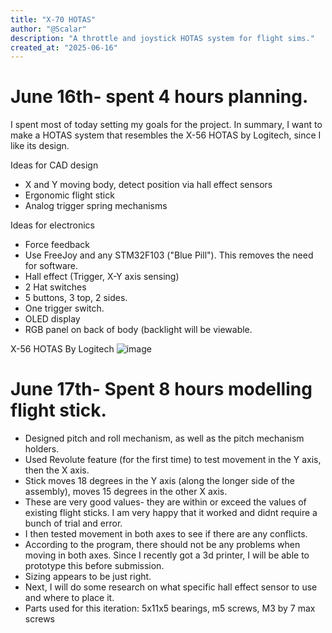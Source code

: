 ```yaml
---
title: "X-70 HOTAS"
author: "@Scalar"
description: "A throttle and joystick HOTAS system for flight sims."
created_at: "2025-06-16"
---
```


# June 16th- spent 4 hours planning. 
I spent most of today setting my goals for the project. In summary, I want to make a HOTAS system that resembles the X-56 HOTAS by Logitech, since I like its design. 

Ideas for CAD design
- X and Y moving body, detect position via hall effect sensors
- Ergonomic flight stick
- Analog trigger spring mechanisms

Ideas for electronics
- Force feedback
- Use FreeJoy and any STM32F103 ("Blue Pill"). This removes the need for software. 
- Hall effect (Trigger, X-Y axis sensing)
- 2 Hat switches
- 5 buttons, 3 top, 2 sides. 
- One trigger switch. 
- OLED display
- RGB panel on back of body (backlight will be viewable.

X-56 HOTAS By Logitech
![image](https://github.com/user-attachments/assets/8391991c-c408-4dea-9342-47d88dbdc711)

  
# June 17th- Spent 8 hours modelling flight stick.

- Designed pitch and roll mechanism, as well as the pitch mechanism holders. 
- Used Revolute feature (for the first time) to test movement in the Y axis, then the X axis. 
- Stick moves 18 degrees in the Y axis (along the longer side of the assembly), moves 15 degrees in the other X axis. 
- These are very good values- they are within or exceed the values of existing flight sticks. I am very happy that it worked and didnt require a bunch of trial and error. 
- I then tested movement in both axes to see if there are any conflicts. 
- According to the program, there should not be any problems when moving in both axes. Since I recently got a 3d printer, I will be able to prototype this before submission. 
- Sizing appears to be just right.
- Next, I will do some research on what specific hall effect sensor to use and where to place it. 
- Parts used for this iteration: 5x11x5 bearings, m5 screws, M3 by 7 max screws



